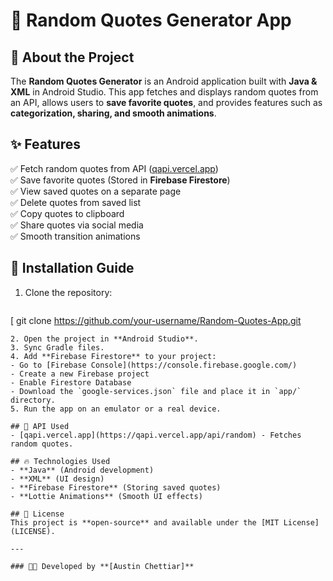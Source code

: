# 📜 Random Quotes Generator App

## 🎯 About the Project
The **Random Quotes Generator** is an Android application built with **Java & XML** in Android Studio. This app fetches and displays random quotes from an API, allows users to **save favorite quotes**, and provides features such as **categorization, sharing, and smooth animations**.

## ✨ Features
✅ Fetch random quotes from API ([qapi.vercel.app](https://api.vercel.app/api/random))  
✅ Save favorite quotes (Stored in **Firebase Firestore**)  
✅ View saved quotes on a separate page  
✅ Delete quotes from saved list  
✅ Copy quotes to clipboard  
✅ Share quotes via social media  
✅ Smooth transition animations  

## 🔧 Installation Guide
1. Clone the repository:
   ```sh
  [ git clone https://github.com/your-username/Random-Quotes-App.git
   ```](https://github.com/Austin081104/Random_Quote_generator.git)
2. Open the project in **Android Studio**.
3. Sync Gradle files.
4. Add **Firebase Firestore** to your project:
   - Go to [Firebase Console](https://console.firebase.google.com/)
   - Create a new Firebase project
   - Enable Firestore Database
   - Download the `google-services.json` file and place it in `app/` directory.
5. Run the app on an emulator or a real device.

## 🔗 API Used
- [qapi.vercel.app](https://qapi.vercel.app/api/random) - Fetches random quotes.

## 🔥 Technologies Used
- **Java** (Android development)
- **XML** (UI design)
- **Firebase Firestore** (Storing saved quotes)
- **Lottie Animations** (Smooth UI effects)

## 📜 License
This project is **open-source** and available under the [MIT License](LICENSE).

---

### 👨‍💻 Developed by **[Austin Chettiar]**

